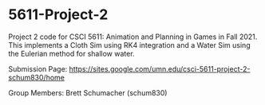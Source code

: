 # 5611-Project-2

Project 2 code for CSCI 5611: Animation and Planning in Games in Fall 2021. This implements a Cloth Sim using RK4 integration and a Water Sim using the Eulerian method for shallow water.

Submission Page: https://sites.google.com/umn.edu/csci-5611-project-2-schum830/home 

Group Members: Brett Schumacher (schum830)
